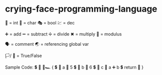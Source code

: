 # crying-face-programming-language
🔢 = int
🚗 = char
🎭 = bool
💹 = dec

➕ = add
➖ = subtract
➗ = divide
✖ = multiply 
💯 = modulus

🗣 = comment
🌏 = referencing global var

🏳/ 🚩 = True/False 


Sample Code: 
💲 🔢 🏁🏎 { 
💲 🔢 a 🟰 5 
💲 🔢 b 🟰 6
💲 🔢 c 🟰 a ➕ b 
💲 return 🚩
}
